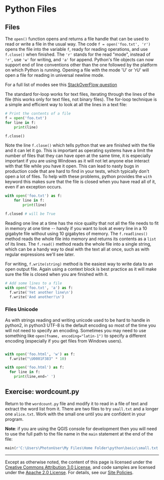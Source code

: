 # Python Files

## Files

The `open()` function opens and returns a file handle that can be used
to read or write a file in the usual way. The code `f = open('foo.txt',
'r')` opens the file into the variable `f`, ready for reading operations,
and use `f.close()` when finished. The `'r'` stands for the read "mode",
instead of `'r'`, use `'w'` for writing, and `'a'` for append. Python's
file objects can now support end of line conventions other than the one
followed by the platform on which Python is running. Opening a file
with the mode 'U' or 'rU' will open a file for reading in universal
newline mode.

For a full list of modes see this [StackOverFlow question](https://stackoverflow.com/a/23566951/526860)

The standard for-loop works for text files, iterating through the lines of the
file (this works only for text files, not binary files). The for-loop technique
is a simple and efficient way to look at all the lines in a text file:

```python
# Print the contents of a file
f = open('foo.txt')
for line in f:
    print(line)

f.close()
```

Note the line `f.close()` which tells python that we are finished with the file
and it can let it go. This is important as operating systems have a limit the 
number of files that they can have open at the same time, it is especially
important if you are using Windows as it will not let anyone else interact with
that file while you have it open. This can lead to nasty bugs in production code
that are hard to find in your tests, which typically don't open a lot of files.
To help with these problems, python provides the `with` keyword this makes sure
that the file is closed when you have read all of it, even if an exception
occurs.

```python
with open('foo.txt') as f:
    for line in f:
        print(line)

f.closed # will be True
```


Reading one line at a time has the nice quality that not all the file
needs to fit in memory at one time -- handy if you want to look at every
line in a 10 gigabyte file without using 10 gigabytes of memory. The
`f.readlines()` method reads the whole file into memory and returns its
contents as a `list` of its lines. The `f.read()` method reads the whole
file into a single string, which can be a handy way to deal with the
text all at once, such as with regular expressions we'll see later.

For writing, `f.write(string)` method is the easiest way to write data to
an open output file. Again using a context block is best practice as it will make sure the file is closed when 
you are finished with it.

```python
# Add some lines to a file
with open('foo.txt', 'a') as f:
  f.write('Yet another line\n')
  f.write('And another!\n')
```

### Files Unicode

As with strings reading and writing unicode used to be hard to handle in 
python2, in python3 UTF-8 is the default encoding so most of the time you will
not need to specify an encoding. Sometimes you may need to use something like `open(fname,
encoding="latin-1")` to specify a different encoding (especially if you get
files from Windows users). 

```python

with open('foo.html', 'w') as f:
  f.write("\U0001F383" * 10)

with open('foo.html') as f:
  for line in f:
    print(line,end=' ')

```

## Exercise: wordcount.py

Return to the `wordcount.py` file and modify it to read in a file of text and extract the word list from it. 
There are two files to try `small.txt` and a longer one `alice.txt`. Work with the small one until you are 
confident in your program.


**Note**: if you are using the QGIS console for development then you will need to use the full path to the 
file name in the `main` statement at the end of the file:

~~~py
main(r'C:\Users\PhotonUser\My Files\Home Folder\python\basic\small.txt', True)
~~~

----

Except as otherwise noted, the content of this page is licensed under
the [Creative Commons Attribution 3.0
License](http://creativecommons.org/licenses/by/3.0/), and code samples
are licensed under the [Apache 2.0
License](http://www.apache.org/licenses/LICENSE-2.0). For details, see
our [Site Policies](https://developers.google.com/terms/site-policies).

